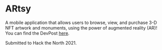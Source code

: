 # ARtsy
A mobile application that allows users to browse, view, and purchase 3-D NFT artwork and monuments, using the power of augmented reality (AR)! You can find the DevPost [here](https://devpost.com/software/art-7i52nh). 

Submitted to Hack the North 2021.
